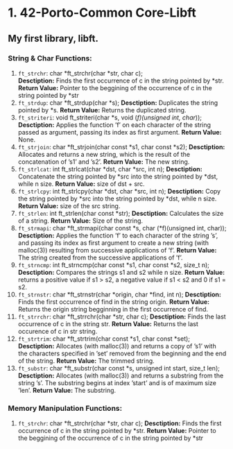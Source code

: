 # 1. 42-Porto-Common Core-Libft
## My first library, libft.

### String & Char Functions:

1. ```ft_strchr```: char	*ft_strchr(char *str, char c);<br />
         **Desctiption:** Finds the first occurrence of c in the string pointed by *str.
         **Return Value:** Pointer to the beggining of the occurrence of c in the string pointed by *str
2. ```ft_strdup```: char	*ft_strdup(char *s);
         **Desctiption:** Duplicates the string pointed by *s.
         **Return Value:** Returns the duplicated string.
3. ```ft_striteri```: void	ft_striteri(char *s, void (*f)(unsigned int, char*));
         **Desctiption:** Applies the function ’f’ on each character of the string passed as argument, passing its index as first argument.
         **Return Value:** None.
4. ```ft_strjoin```: char	*ft_strjoin(char const *s1, char const *s2);
         **Desctiption:** Allocates and returns a new string, which is the result of the concatenation of ’s1’ and ’s2’.
         **Return Value:** The new string.
5. ```ft_strlcat```: int	ft_strlcat(char *dst, char *src, int n);
         **Desctiption:** Concatenate the string pointed by *src into the string pointed by *dst, while n size.
         **Return Value:** size of dst + src.
6. ```ft_strlcpy```: int	ft_strlcpy(char *dst, char *src, int n);
         **Desctiption:** Copy the string pointed by *src into the string pointed by *dst, while n size.
         **Return Value:** size of the src string.
7. ```ft_strlen```: int	ft_strlen(char const *str);
         **Desctiption:** Calculates the size of a string.
         **Return Value:** Size of the string.
8. ```ft_strmapi```: char	*ft_strmapi(char const *s, char (*f)(unsigned int, char));
         **Desctiption:** Applies the function ’f’ to each character of the string ’s’, and passing its index as first argument to create a new string (with malloc(3)) resulting from successive applications of ’f’.
         **Return Value:** The string created from the successive applications of ’f’.
9. ```ft_strncmp```: int	ft_strncmp(char const *s1, char const *s2, size_t n);
         **Desctiption:** Compares the strings s1 and s2 while n size.
         **Return Value:** returns a positive value if s1 > s2, a negative value if s1 < s2 and 0 if s1 = s2.
10. ```ft_strnstr```: char	*ft_strnstr(char *origin, char *find, int n);
         **Desctiption:** Finds the first occurrence of find in the string origin.
         **Return Value:** Returns the origin string begginning in the first occurrence of find.
11. ```ft_strrchr```: char	*ft_strrchr(char *str, char c);
         **Desctiption:** Finds the last occurrence of c in the string str.
         **Return Value:** Returns the last occurence of c in str string.
12. ```ft_strtrim```: char	*ft_strtrim(char const *s1, char const *set);
         **Desctiption:** Allocates (with malloc(3)) and returns a copy of ’s1’ with the characters specified in ’set’ removed from the beginning and the end of the string.
         **Return Value:** The trimmed string.
13. ```ft_substr```: char	*ft_substr(char const *s, unsigned int start, size_t len);
         **Desctiption:** Allocates (with malloc(3)) and returns a substring from the string ’s’. The substring begins at index ’start’ and is of maximum size ’len’.
         **Return Value:** The substring.

### Memory Manipulation Functions:

1. ```ft_strchr```: char	*ft_strchr(char *str, char c);
         **Desctiption:** Finds the first occurrence of c in the string pointed by *str.
         **Return Value:** Pointer to the beggining of the occurrence of c in the string pointed by *str
